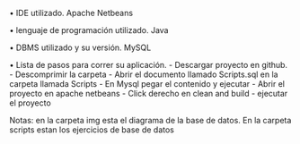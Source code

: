  • IDE utilizado.
    Apache Netbeans 
    
• lenguaje de programación utilizado.
    Java
    
• DBMS utilizado y su versión.
    MySQL
    
• Lista de pasos para correr su aplicación.
    - Descargar proyecto en github. 
    - Descomprimir la carpeta 
    - Abrir el documento llamado Scripts.sql en la carpeta llamada Scripts
    - En Mysql pegar el contenido y ejecutar
    - Abrir el proyecto en apache netbeans 
    - Click derecho en clean and build
    - ejecutar el proyecto

Notas: en la carpeta img esta el diagrama de la base de datos. 
En la carpeta scripts estan los ejercicios de base de datos
